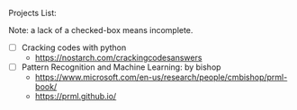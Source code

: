Projects List:

Note: a lack of a checked-box means incomplete.

  - [ ] Cracking codes with python
    - https://nostarch.com/crackingcodesanswers
  - [ ] Pattern Recognition and Machine Learning: by bishop
    - https://www.microsoft.com/en-us/research/people/cmbishop/prml-book/
    - https://prml.github.io/